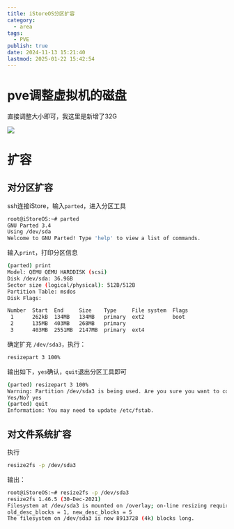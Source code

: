 ```yaml
---
title: iStoreOS分区扩容
category:
  - area
tags:
  - PVE
publish: true
date: 2024-11-13 15:21:40
lastmod: 2025-01-22 15:42:54
---
```

# pve调整虚拟机的磁盘

直接调整大小即可，我这里是新增了32G

![](/_assets/Pasted%20image%2020250122154243.png)




# 扩容

## 对分区扩容



ssh连接iStore，输入`parted`，进入分区工具

```bash
root@iStoreOS:~# parted
GNU Parted 3.4
Using /dev/sda
Welcome to GNU Parted! Type 'help' to view a list of commands.
```

输入`print`，打印分区信息

```bash
(parted) print
Model: QEMU QEMU HARDDISK (scsi)
Disk /dev/sda: 36.9GB
Sector size (logical/physical): 512B/512B
Partition Table: msdos
Disk Flags:

Number  Start  End     Size    Type     File system  Flags
 1      262kB  134MB   134MB   primary  ext2         boot
 2      135MB  403MB   268MB   primary
 3      403MB  2551MB  2147MB  primary  ext4
```



确定扩充 `/dev/sda3`，执行：

```bash
resizepart 3 100%
```

输出如下，`yes`确认，`quit`退出分区工具即可

```bash
(parted) resizepart 3 100%
Warning: Partition /dev/sda3 is being used. Are you sure you want to continue?
Yes/No? yes
(parted) quit
Information: You may need to update /etc/fstab.
```



## 对文件系统扩容

执行

```bash
resize2fs -p /dev/sda3
```



输出：
```bash
root@iStoreOS:~# resize2fs -p /dev/sda3
resize2fs 1.46.5 (30-Dec-2021)
Filesystem at /dev/sda3 is mounted on /overlay; on-line resizing required
old_desc_blocks = 1, new_desc_blocks = 5
The filesystem on /dev/sda3 is now 8913728 (4k) blocks long.
```

